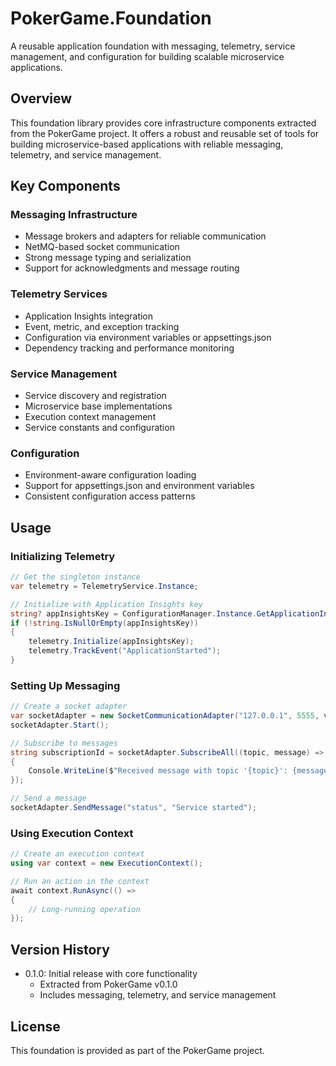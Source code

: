 # PokerGame.Foundation

A reusable application foundation with messaging, telemetry, service management, and configuration for building scalable microservice applications.

## Overview

This foundation library provides core infrastructure components extracted from the PokerGame project. It offers a robust and reusable set of tools for building microservice-based applications with reliable messaging, telemetry, and service management.

## Key Components

### Messaging Infrastructure

- Message brokers and adapters for reliable communication
- NetMQ-based socket communication
- Strong message typing and serialization
- Support for acknowledgments and message routing

### Telemetry Services

- Application Insights integration
- Event, metric, and exception tracking
- Configuration via environment variables or appsettings.json
- Dependency tracking and performance monitoring

### Service Management

- Service discovery and registration
- Microservice base implementations
- Execution context management
- Service constants and configuration

### Configuration

- Environment-aware configuration loading
- Support for appsettings.json and environment variables
- Consistent configuration access patterns

## Usage

### Initializing Telemetry

```csharp
// Get the singleton instance
var telemetry = TelemetryService.Instance;

// Initialize with Application Insights key
string? appInsightsKey = ConfigurationManager.Instance.GetApplicationInsightsKey();
if (!string.IsNullOrEmpty(appInsightsKey))
{
    telemetry.Initialize(appInsightsKey);
    telemetry.TrackEvent("ApplicationStarted");
}
```

### Setting Up Messaging

```csharp
// Create a socket adapter
var socketAdapter = new SocketCommunicationAdapter("127.0.0.1", 5555, verbose: true);
socketAdapter.Start();

// Subscribe to messages
string subscriptionId = socketAdapter.SubscribeAll((topic, message) => 
{
    Console.WriteLine($"Received message with topic '{topic}': {message}");
});

// Send a message
socketAdapter.SendMessage("status", "Service started");
```

### Using Execution Context

```csharp
// Create an execution context
using var context = new ExecutionContext();

// Run an action in the context
await context.RunAsync(() => 
{
    // Long-running operation
});
```

## Version History

- 0.1.0: Initial release with core functionality
  - Extracted from PokerGame v0.1.0
  - Includes messaging, telemetry, and service management

## License

This foundation is provided as part of the PokerGame project.